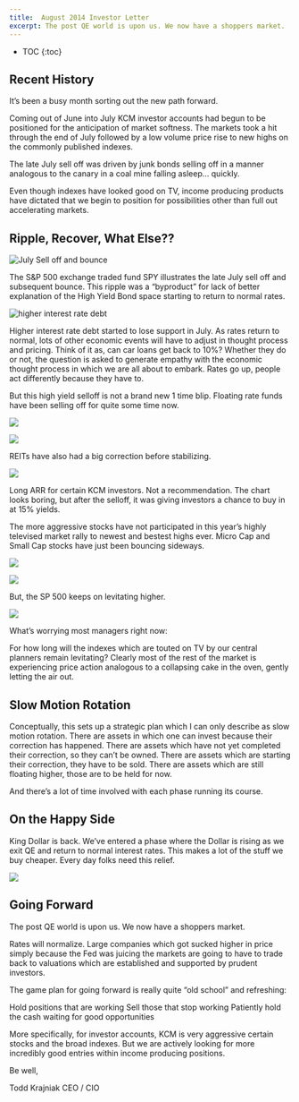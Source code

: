 ```yaml
---
title:  August 2014 Investor Letter
excerpt: The post QE world is upon us. We now have a shoppers market.
---
```


* TOC
{:toc}

## Recent History

It’s been a busy month sorting out the new path forward.   

Coming out of June into July KCM investor accounts had begun to be positioned for the anticipation of market softness. The markets took a hit through the end of July followed by a low volume price rise to new highs on the commonly published indexes.

The late July sell off was driven by junk bonds selling off in a manner analogous to the canary in a coal mine falling asleep… quickly.

Even though indexes have looked good on TV, income producing products have dictated that we begin to position for possibilities other than full out accelerating markets.

## Ripple, Recover, What Else??
 
 ![July Sell off and bounce](/images/posts/2014-08-01-august-2014-investor-letter/Aug.2014.1.png "July Sell off and bounce") 
 
The S&P 500 exchange traded fund SPY illustrates the late July sell off and subsequent bounce.
This ripple was a “byproduct” for lack of better explanation of the High Yield Bond space starting to return to normal rates.
 
![higher interest rate debt](/images/posts/2014-08-01-august-2014-investor-letter/Aug.2014.2.png "higher interest rate debt")

Higher interest rate debt started to lose support in July.  As rates return to normal, lots of other economic events will have to adjust in thought process and pricing.  Think of it as, can car loans get back to 10%?  Whether they do or not, the question is asked to generate empathy with the economic thought process in which we are all about to embark.  Rates go up, people act differently because they have to.

But this high yield selloff is not a brand new 1 time blip. Floating rate funds have been selling off for quite some time now. 

![](/images/posts/2014-08-01-august-2014-investor-letter/Aug.2014.3.png)
 
![](/images/posts/2014-08-01-august-2014-investor-letter/Aug.2014.4.png)
 
REITs have also had a big correction before stabilizing.

![](/images/posts/2014-08-01-august-2014-investor-letter/Aug.2014.5.png)

Long ARR for certain KCM investors.  Not a recommendation. The chart looks boring, but after the selloff, it was giving investors a chance to buy in at 15% yields.

The more aggressive stocks have not participated in this year’s highly televised market rally to newest and bestest highs ever.  Micro Cap and Small Cap stocks have just been bouncing sideways.

![](/images/posts/2014-08-01-august-2014-investor-letter/Aug.2014.6.png)

![](/images/posts/2014-08-01-august-2014-investor-letter/Aug.2014.7.png)
 
But, the SP 500 keeps on levitating higher.
 
![](/images/posts/2014-08-01-august-2014-investor-letter/Aug.2014.8.png)

What’s worrying most managers right now:

For how long will the indexes which are touted on TV by our central planners remain levitating? Clearly most of the rest of the market is experiencing price action analogous to a collapsing cake in the oven, gently letting the air out.

## Slow Motion Rotation

Conceptually, this sets up a strategic plan which I can only describe as slow motion rotation.  There are assets in which one can invest because their correction has happened.  There are assets which have not yet completed their correction, so they can’t be owned.  There are assets which are starting their correction, they have to be sold.  There are assets which are still floating higher, those are to be held for now. 

And there’s a lot of time involved with each phase running its course.  

## On the Happy Side

King Dollar is back.  We’ve entered a phase where the Dollar is rising as we exit QE and return to normal interest rates.  This makes a lot of the stuff we buy cheaper.  Every day folks need this relief.
 
![](/images/posts/2014-08-01-august-2014-investor-letter/Aug.2014.9.png)

## Going Forward

The post QE world is upon us. We now have a shoppers market.

Rates will normalize. Large companies which got sucked higher in price simply because the Fed was juicing the markets are going to have to trade back to valuations which are established and supported by prudent investors.  

The game plan for going forward is really quite “old school” and refreshing:

Hold positions that are working
Sell those that stop working 
Patiently hold the cash waiting for good opportunities  

More specifically, for investor accounts, KCM is very aggressive certain stocks and the broad indexes.  But we are actively looking for more incredibly good entries within income producing positions.
 
Be well,
 
Todd Krajniak
CEO / CIO
